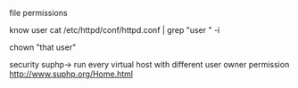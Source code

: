 file permissions

know user
cat /etc/httpd/conf/httpd.conf | grep "user " -i

chown "that user"

security 
suphp-> run every virtual host with different user owner permission
http://www.suphp.org/Home.html
